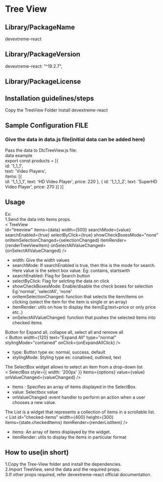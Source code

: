 # Tree View

## Library/PackageName
devextreme-react

## Library/PackageVersion
devextreme-react: "^19.2.7",

## Library/PackageLicense

## Installation guidelines/steps

Copy the TreeView Folder
Install  devextreme-react

## Sample Configuration  FILE
### Give the data in data.js file(initial data can be added here)
Pass the data to DtcTreeView.js file:<br/>
            data example<br/>
            export const products = [{  
                id: '1_1_1',  
                text: 'Video Players',  
                items: [{   
                id: '1_1_1_1',
                text: 'HD Video Player',
                price: 220
                }, {
                id: '1_1_1_2',
                text: 'SuperHD Video Player',
                price: 270
                }]
            }] <br/>

## Usage
Ex:<br/>
1.Send the data into items props.<br/>
< TreeView  
    id="treeview"
    items={data}
    width={500}
    searchMode={value}
    searchEnabled={true}
    selectByClick={true}
    showCheckBoxesMode="none"
    onItemSelectionChanged={selectionChanged}
    itemRender={renderTreeViewItem}
    onSelectAllValueChanged={onSelectAllValueChanged}
/><br/>

- width: Give the width values
- searchMode: If searchEnabled is true, then this is the mode for search. Here value is the select box value. Eg: contains, startswith
- searchEnabled: Flag for Search button
- selectByClick: Flag for selcting the data on click
- showCheckBoxesMode: Enable/disable the check boxes for selection 
Eg:'normal', 'selectAll', 'none'
- onItemSelectionChanged: function that selects the item/items on clicking (select the item for the item is single or an array)
- itemRender: utils on how to display the item(Eg:text+price or only price etc..)
- onSelectAllValueChanged: function that pushes the selected items into checked items

Button for Expand all, collapse all, select all and remove all<br/>
< Button
    width={120}
    text="Expand All"
    type="normal"
    stylingMode="contained"
    onClick={onExpandAllClick}
 />

- type: Button type 
 ex: normal, success, default<br/>
- stylingMode: Styling type
ex: conatined, outlined, text<br/>

The SelectBox widget allows to select an item from a drop-down list<br/>
< SelectBox style={{ width: '200px' }}
    items={options}
    value={value}
    onValueChanged={valueChanged}
/>

- items : Specifies an array of items displayed in the SelectBox.
- value: Selectbox value
- onValueChanged :event handler to perform an action when a user chooses a new value.

The List is a widget that represents a collection of items in a scrollable list.<br/>
< List
    id="checked-items"
    width={400}
    height={300}    
    items={state.checkedItems}
    itemRender={renderListItem}
/>

- items: An array of items displayed by the widget.
- itemRender: utils to display the items in particular format


## How to use(in short)
​1.Copy the Tree-View folder and install the dependencies.​<br/>
​2.Import TreeView, send the data and the required props.<br/>
3.If other props required, refer devextreme-react official documentation.
